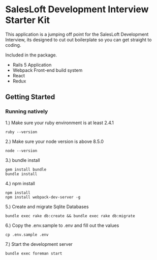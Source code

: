# SalesLoft Development Interview Starter Kit

This application is a jumping off point for the SalesLoft Development Interview,
its designed to cut out boilerplate so you can get straight to coding.

Included in the package.

- Rails 5 Application
- Webpack Front-end build system
- React
- Redux

## Getting Started

### Running natively

1.) Make sure your ruby environment is at least 2.4.1
```
ruby --version
```
2.) Make sure your node version is above 8.5.0
```
node --version
```
3.) bundle install
```
gem install bundle
bundle install
```
4.) npm install
```
npm install
npm install webpack-dev-server -g
```
5.) Create and migrate Sqlite Databases
```
bundle exec rake db:create && bundle exec rake db:migrate
```
6.) Copy the .env.sample to .env and fill out the values
```
cp .env.sample .env
```
7.) Start the development server
```
bundle exec foreman start
```

